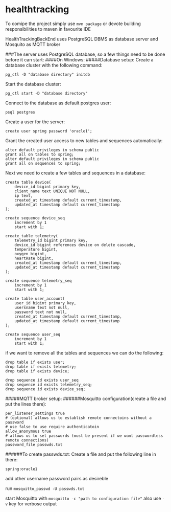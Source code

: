 # healthtracking

To comipe the project simply use
`mvn package`
or devote building responsibilities to maven in favourite IDE

HealthTrackingBackEnd uses PostgreSQL DBMS as database server and Mosquito as MQTT broker

###The server uses PostgreSQL database, so a few things need to be done before it can start:
####On Windows:
#####Database setup:
Create a database cluster with the following command:

`pg_ctl -D "database directory" initdb`

Start the database cluster:

`pg_ctl start -D "database directory"`

Connect to the database as default postgres user:

`psql postgres`

Create a user for the server:

`create user spring password 'oracle1';`

Grant the created user access to new tables and sequences automatically:
```
alter default privileges in schema public
grant all on tables to spring;
alter default privileges in schema public
grant all on sequences to spring;
```

Next we need to create a few tables and sequences in a database:
```
create table device(
	device_id bigint primary key,
	client_name text UNIQUE NOT NULL,
	ip text,
	created_at timestamp default current_timestamp,
	updated_at timestamp default current_timestamp 
);

create sequence device_seq
	increment by 1
	start with 1;

create table telemetry(
	telemetry_id bigint primary key,
	device_id bigint references device on delete cascade,
	temperature bigint,
	oxygen bigint,
	heartRate bigint,
	created_at timestamp default current_timestamp,
	updated_at timestamp default current_timestamp 
);

create sequence telemetry_seq
	increment by 1
	start with 1;

create table user_account(
	user_id bigint primary key,
	usersname text not null,
	password text not null,
	created_at timestamp default current_timestamp,
	updated_at timestamp default current_timestamp 
);

create sequence user_seq
	increment by 1
	start with 1;
```

if we want to remove all the tables and sequences we can do the following:
```
drop table if exists user;
drop table if exists telemetry;
drop table if exists device;

drop sequence id exists user_seq
drop sequence id exists telemetry_seq;
drop sequence id exists device_seq;
```

#####MQTT broker setup:
######Mosquitto configuration(create a file and put the lines there):
```
per_listener_settings true
# (optional) allows us to establish remote connectoins without a password
# use false to use require authenticatoin
allow_anonymous true
# allows us to set passwords (must be present if we want passwordless remote connections)
password_file passwds.txt
```

######To create passwds.txt:
Create a file and put the following line in there: 

`spring:oracle1`

add other username password pairs as desireble

run `mosquitto_passwd -U passwds.txt`

start Mosquitto with `mosquitto -c "path to configuration file"`
also use `-v` key for verbose output



